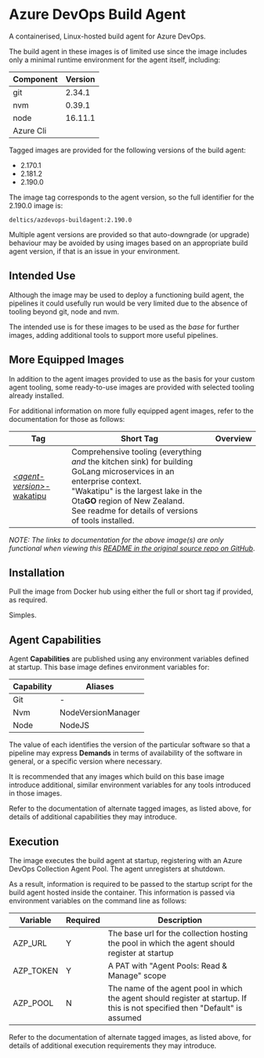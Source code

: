 # Azure DevOps Build Agent

A containerised, Linux-hosted build agent for Azure DevOps.

The build agent in these images is of limited use since the image includes only a minimal runtime environment for the agent itself, including:

| Component | Version |
| -- | -- |
| git | 2.34.1 |
| nvm | 0.39.1 |
| node | 16.11.1 |
| Azure Cli | |

Tagged images are provided for the following versions of the build agent:

* 2.170.1
* 2.181.2
* 2.190.0

The image tag corresponds to the agent version, so the full identifier for the 2.190.0 image is:

`deltics/azdevops-buildagent:2.190.0`

Multiple agent versions are provided so that auto-downgrade (or upgrade) behaviour may be avoided by using images based on an appropriate build agent version, if that is an issue in your environment.


## Intended Use

Although the image may be used to deploy a functioning build agent, the pipelines it could usefully run would be very limited due to the absence of tooling beyond git, node and nvm.

The intended use is for these images to be used as the _base_ for further images, adding additional tools to support more useful pipelines.

## More Equipped Images

In addition to the agent images provided to use as the basis for your custom agent tooling, some ready-to-use images are provided with selected tooling already installed.

For additional information on more fully equipped agent images, refer to the documentation for those as follows:

| Tag | Short Tag | Overview |
| --- | --------- | -------- |
| [*&lt;agent-version&gt;*-wakatipu](README-wakatipu.md) | Comprehensive tooling (everything _and_ the kitchen sink) for building GoLang microservices in an enterprise context.<br/>"Wakatipu" is the largest lake in the Ota**GO** region of New Zealand.<br/>See readme for details of versions of tools installed.|

_NOTE: The links to documentation for the above image(s) are only functional when viewing this [README in the original source repo on GitHub](https://github.com/deltics/azdevops-buildagent)_.


## Installation

Pull the image from Docker hub using either the full or short tag if provided, as required.

Simples.


## Agent Capabilities

Agent **Capabilities** are published using any environment variables defined at startup.  This base image defines environment variables for:

| Capability | Aliases |
| ---------- | ------- |
| Git  | - |
| Nvm  | NodeVersionManager |
| Node | NodeJS |

The value of each identifies the version of the particular software so that a pipeline may express **Demands** in terms of availability of the software in general, or a specific version where necessary.

It is recommended that any images which build on this base image introduce additional, similar environment variables for any tools introduced in those images.

Refer to the documentation of alternate tagged images, as listed above, for details of additional capabilities they may introduce.


## Execution

The image executes the build agent at startup, registering with an Azure DevOps Collection Agent Pool.  The agent unregisters at shutdown.

As a result, information is required to be passed to the startup script for the build agent hosted inside the container.  This information is passed via environment variables on the command line as follows:

| Variable   | Required | Description |
| ---------- | --- | --- |
| AZP_URL    | Y | The base url for the collection hosting the pool in which the agent should register at startup |
| AZP_TOKEN  | Y | A PAT with "Agent Pools: Read & Manage" scope
| AZP_POOL   | N | The name of the agent pool in which the agent should register at startup.  If this is not specified then "Default" is assumed

Refer to the documentation of alternate tagged images, as listed above, for details of additional execution requirements they may introduce.